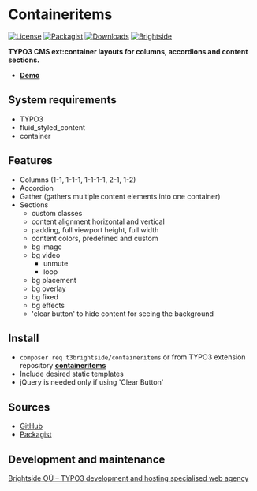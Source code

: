 # Containeritems
[![License](https://poser.pugx.org/t3brightside/containeritems/license)](LICENSE.txt)
[![Packagist](https://img.shields.io/packagist/v/t3brightside/containeritems.svg?style=flat)](https://packagist.org/packages/t3brightside/containeritems)
[![Downloads](https://poser.pugx.org/t3brightside/containeritems/downloads)](https://packagist.org/packages/t3brightside/containeritems)
[![Brightside](https://img.shields.io/badge/by-t3brightside.com-orange.svg?style=flat)](https://t3brightside.com)

**TYPO3 CMS ext:container layouts for columns, accordions and content sections.**

- **[Demo](https://microtemplate.t3brightside.com)**


## System requirements

- TYPO3
- fluid_styled_content
- container

## Features
- Columns (1-1, 1-1-1, 1-1-1-1, 2-1, 1-2)
- Accordion
- Gather (gathers multiple content elements into one container)
- Sections
    - custom classes
    - content alignment horizontal and vertical
    - padding, full viewport height, full width
    - content colors, predefined and custom
    - bg image
    - bg video
        - unmute
        - loop
    - bg placement
    - bg overlay
    - bg fixed
    - bg effects
    - 'clear button' to hide content for seeing the background

## Install
- `composer req t3brightside/containeritems` or from TYPO3 extension repository **[containeritems](https://extensions.typo3.org/extension/containeritems/)**
- Include desired static templates
- jQuery is needed only if using 'Clear Button'

## Sources
- [GitHub](https://github.com/t3brightside/containeritems)
- [Packagist](https://packagist.org/packages/t3brightside/containeritems)

## Development and maintenance
[Brightside OÜ – TYPO3 development and hosting specialised web agency](https://t3brightside.com/)
